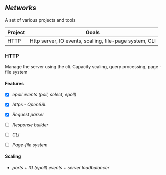 ## _Networks_

A set of various projects and tools

| Project | Goals |
| ------ | ------ |
| HTTP | Http server, IO events, scalling, file-page system, CLI |

### HTTP
Manage the server using the cli. Capacity scaling, query processing, page - file system

#### Features
-  [x]  _epoll events (poll, select, epoll)_ 
-  [x]  _https - OpenSSL_
-  [x]  _Request parser_
-  [ ]  _Response builder_
-  [ ]  _CLI_
-  [ ]  _Page-file system_


#### Scaling
-  _ports + IO (epoll) events + server loadbalancer_
